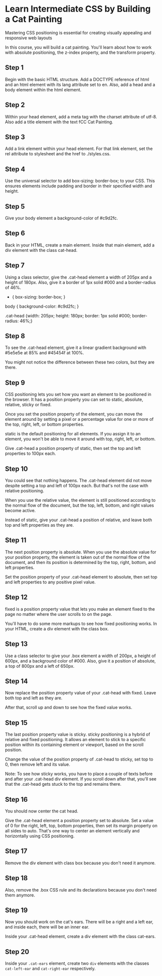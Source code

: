 # Learn Intermediate CSS by Building a Cat Painting

Mastering CSS positioning is essential for creating visually appealing and responsive web layouts

In this course, you will build a cat painting. You'll learn about how to work with absolute positioning, the z-index property, and the transform property.

## Step 1

Begin with the basic HTML structure. Add a DOCTYPE reference of html and an html element with its lang attribute set to en. Also, add a head and a body element within the html element.

## Step 2

Within your head element, add a meta tag with the charset attribute of utf-8. Also add a title element with the text fCC Cat Painting.

## Step 3

Add a link element within your head element. For that link element, set the rel attribute to stylesheet and the href to ./styles.css.

## Step 4

Use the universal selector to add box-sizing: border-box; to your CSS. This ensures elements include padding and border in their specified width and height.

## Step 5

Give your body element a background-color of #c9d2fc.

## Step 6

Back in your HTML, create a main element. Inside that main element, add a div element with the class cat-head.

## Step 7

Using a class selector, give the .cat-head element a width of 205px and a height of 180px. Also, give it a border of 1px solid #000 and a border-radius of 46%.



* {
  box-sizing: border-box;
}

body {
  background-color: #c9d2fc;
}

.cat-head {width: 205px; height: 180px; border: 1px solid #000; border-radius: 46%;}




## Step 8

To see the .cat-head element, give it a linear gradient background with #5e5e5e at 85% and #45454f at 100%.

You might not notice the difference between these two colors, but they are there.

## Step 9

CSS positioning lets you set how you want an element to be positioned in the browser. It has a position property you can set to static, absolute, relative, sticky or fixed.

Once you set the position property of the element, you can move the element around by setting a pixel or a percentage value for one or more of the top, right, left, or bottom properties.

static is the default positioning for all elements. If you assign it to an element, you won't be able to move it around with top, right, left, or bottom.

Give .cat-head a position property of static, then set the top and left properties to 100px each.

## Step 10

You could see that nothing happens. The .cat-head element did not move despite setting a top and left of 100px each. But that's not the case with relative positioning.

When you use the relative value, the element is still positioned according to the normal flow of the document, but the top, left, bottom, and right values become active.

Instead of static, give your .cat-head a position of relative, and leave both top and left properties as they are.

## Step 11

The next position property is absolute. When you use the absolute value for your position property, the element is taken out of the normal flow of the document, and then its position is determined by the top, right, bottom, and left properties.

Set the position property of your .cat-head element to absolute, then set top and left properties to any positive pixel value.

## Step 12

fixed is a position property value that lets you make an element fixed to the page no matter where the user scrolls to on the page.

You'll have to do some more markups to see how fixed positioning works. In your HTML, create a div element with the class box.

## Step 13

Use a class selector to give your .box element a width of 200px, a height of 600px, and a background color of #000. Also, give it a position of absolute, a top of 800px and a left of 650px.

## Step 14

Now replace the position property value of your .cat-head with fixed. Leave both top and left as they are.

After that, scroll up and down to see how the fixed value works.

## Step 15

The last position property value is sticky. sticky positioning is a hybrid of relative and fixed positioning. It allows an element to stick to a specific position within its containing element or viewport, based on the scroll position.

Change the value of the position property of .cat-head to sticky, set top to 0, then remove left and its value.

Note: To see how sticky works, you have to place a couple of texts before and after your .cat-head div element. If you scroll down after that, you'll see that the .cat-head gets stuck to the top and remains there.

## Step 16

You should now center the cat head.

Give the .cat-head element a position property set to absolute. Set a value of 0 for the right, left, top, bottom properties, then set its margin property on all sides to auto. That's one way to center an element vertically and horizontally using CSS positioning.

## Step 17

Remove the div element with class box because you don't need it anymore.

## Step 18

Also, remove the .box CSS rule and its declarations because you don't need them anymore.

## Step 19

Now you should work on the cat's ears. There will be a right and a left ear, and inside each, there will be an inner ear.

Inside your .cat-head element, create a div element with the class cat-ears.

## Step 20

Inside your `.cat-ears` element, create two `div` elements with the classes `cat-left-ear` and `cat-right-ear` respectively.



